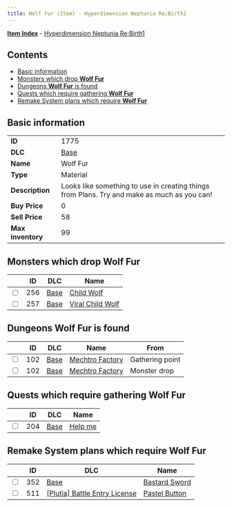 ```yaml
---
title: Wolf Fur (Item) - Hyperdimension Neptunia Re;Birth1
---
```


[**Item Index**](/neptunia/rb1/item/index.html) - [Hyperdimension Neptunia Re;Birth1](/neptunia/rb1)

## Contents

- [Basic information](#basic-information)
- [Monsters which drop **Wolf Fur**](#monsters-which-drop-wolf-fur)
- [Dungeons **Wolf Fur** is found](#dungeons-wolf-fur-is-found)
- [Quests which require gathering **Wolf Fur**](#quests-which-require-gathering-wolf-fur)
- [Remake System plans which require **Wolf Fur**](#remake-system-plans-which-require-wolf-fur)

## Basic information

|   |   |
| -- | -- |
| **ID** | 1775 |
| **DLC** | [Base](/neptunia/rb1/dlc/1-base.html) |
| **Name** | Wolf Fur |
| **Type** | Material |
| **Description** | Looks like something to use in creating things from Plans. Try and make as much as you can! |
| **Buy Price** | 0 |
| **Sell Price** | 58 |
| **Max inventory** | 99 |


## Monsters which drop **Wolf Fur**

|    | ID | DLC | Name |
| -- | -- | --- | ---- |
| <input type="checkbox" id="rb1-monster-1-256" class="trackbox" /> | 256 | [Base](/neptunia/rb1/dlc/1-base.html) | [Child Wolf](/neptunia/rb1/monster/1-256-child-wolf.html) |
| <input type="checkbox" id="rb1-monster-1-257" class="trackbox" /> | 257 | [Base](/neptunia/rb1/dlc/1-base.html) | [Viral Child Wolf](/neptunia/rb1/monster/1-257-viral-child-wolf.html) |


## Dungeons **Wolf Fur** is found

|    | ID | DLC | Name | From |
| -- | -- | --- | ---- | ---- |
| <input type="checkbox" id="rb1-dungeon-1-102" class="trackbox" /> | 102 | [Base](/neptunia/rb1/dlc/1-base.html) | [Mechtro Factory](/neptunia/rb1/dungeon/1-102-mechtro-factory.html) | Gathering point |
| <input type="checkbox" id="rb1-dungeon-1-102" class="trackbox" /> | 102 | [Base](/neptunia/rb1/dlc/1-base.html) | [Mechtro Factory](/neptunia/rb1/dungeon/1-102-mechtro-factory.html) | Monster drop |


## Quests which require gathering **Wolf Fur**

|    | ID | DLC | Name |
| -- | -- | --- | ---- |
| <input type="checkbox" id="rb1-quest-1-204" class="trackbox" /> | 204 | [Base](/neptunia/rb1/dlc/1-base.html) | [Help me](/neptunia/rb1/quest/1-204-help-me.html) |


## Remake System plans which require **Wolf Fur**

|    | ID | DLC | Name |
| -- | -- | --- | ---- |
| <input type="checkbox" id="rb1-quest-1-352" class="trackbox" /> | 352 | [Base](/neptunia/rb1/dlc/1-base.html) | [Bastard Sword](/neptunia/rb1/quest/1-352-bastard-sword.html) |
| <input type="checkbox" id="rb1-quest-7-511" class="trackbox" /> | 511 | [[Plutia] Battle Entry License](/neptunia/rb1/dlc/7-plutia.html) | [Pastel Button](/neptunia/rb1/quest/7-511-pastel-button.html) |
